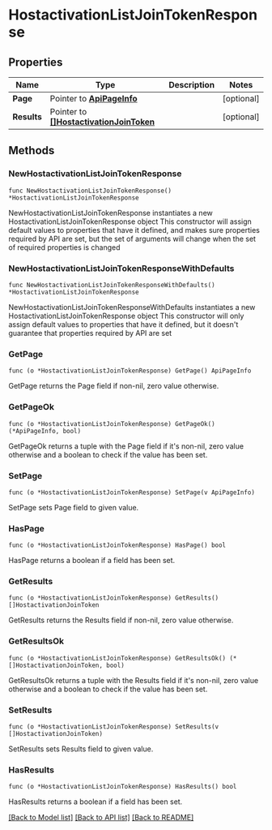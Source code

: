 # HostactivationListJoinTokenResponse

## Properties

Name | Type | Description | Notes
------------ | ------------- | ------------- | -------------
**Page** | Pointer to [**ApiPageInfo**](ApiPageInfo.md) |  | [optional] 
**Results** | Pointer to [**[]HostactivationJoinToken**](HostactivationJoinToken.md) |  | [optional] 

## Methods

### NewHostactivationListJoinTokenResponse

`func NewHostactivationListJoinTokenResponse() *HostactivationListJoinTokenResponse`

NewHostactivationListJoinTokenResponse instantiates a new HostactivationListJoinTokenResponse object
This constructor will assign default values to properties that have it defined,
and makes sure properties required by API are set, but the set of arguments
will change when the set of required properties is changed

### NewHostactivationListJoinTokenResponseWithDefaults

`func NewHostactivationListJoinTokenResponseWithDefaults() *HostactivationListJoinTokenResponse`

NewHostactivationListJoinTokenResponseWithDefaults instantiates a new HostactivationListJoinTokenResponse object
This constructor will only assign default values to properties that have it defined,
but it doesn't guarantee that properties required by API are set

### GetPage

`func (o *HostactivationListJoinTokenResponse) GetPage() ApiPageInfo`

GetPage returns the Page field if non-nil, zero value otherwise.

### GetPageOk

`func (o *HostactivationListJoinTokenResponse) GetPageOk() (*ApiPageInfo, bool)`

GetPageOk returns a tuple with the Page field if it's non-nil, zero value otherwise
and a boolean to check if the value has been set.

### SetPage

`func (o *HostactivationListJoinTokenResponse) SetPage(v ApiPageInfo)`

SetPage sets Page field to given value.

### HasPage

`func (o *HostactivationListJoinTokenResponse) HasPage() bool`

HasPage returns a boolean if a field has been set.

### GetResults

`func (o *HostactivationListJoinTokenResponse) GetResults() []HostactivationJoinToken`

GetResults returns the Results field if non-nil, zero value otherwise.

### GetResultsOk

`func (o *HostactivationListJoinTokenResponse) GetResultsOk() (*[]HostactivationJoinToken, bool)`

GetResultsOk returns a tuple with the Results field if it's non-nil, zero value otherwise
and a boolean to check if the value has been set.

### SetResults

`func (o *HostactivationListJoinTokenResponse) SetResults(v []HostactivationJoinToken)`

SetResults sets Results field to given value.

### HasResults

`func (o *HostactivationListJoinTokenResponse) HasResults() bool`

HasResults returns a boolean if a field has been set.


[[Back to Model list]](../README.md#documentation-for-models) [[Back to API list]](../README.md#documentation-for-api-endpoints) [[Back to README]](../README.md)


